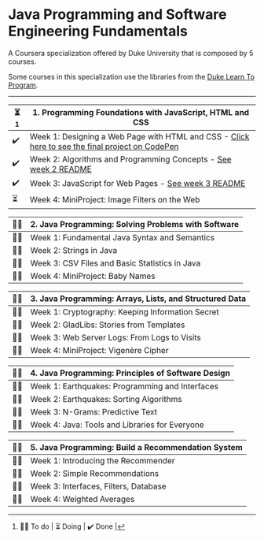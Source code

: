 # Java Programming and Software Engineering Fundamentals

A Coursera specialization offered by Duke University that is composed by 5 courses.

Some courses in this specialization use the libraries from the [Duke Learn To Program](https://www.dukelearntoprogram.com/).
___

| ⏳ [^*] | 1. Programming Foundations with JavaScript, HTML and CSS |
|---|-------------------------------------------------------|
| ✔️ | Week 1: Designing a Web Page with HTML and CSS - [Click here to see the final project on CodePen](https://codepen.io/yohanaff/pen/WNZwyrW) |
| ✔️ | Week 2: Algorithms and Programming Concepts - [See week 2 README](https://github.com/yohanaff/Java-Programming-and-Software-Engineering-Fundamentals/tree/main/Programming%20Foundations%20with%20JavaScript%2C%20HTML%20and%20CSS/Week%202) |
| ✔️ | Week 3: JavaScript for Web Pages - [See week 3 README](https://github.com/yohanaff/Java-Programming-and-Software-Engineering-Fundamentals/tree/development/Programming%20Foundations%20with%20JavaScript%2C%20HTML%20and%20CSS/Week%203) |
| ⏳ | Week 4: MiniProject: Image Filters on the Web |


| 👩‍💻 | 2. Java Programming: Solving Problems with Software     |
|----|---------------------------------------------------------|
| 👩‍💻 | Week 1: Fundamental Java Syntax and Semantics           |
| 👩‍💻 | Week 2: Strings in Java                                 |
| 👩‍💻 | Week 3: CSV Files and Basic Statistics in Java          |
| 👩‍💻 | Week 4: MiniProject: Baby Names                         |

| 👩‍💻 | 3. Java Programming: Arrays, Lists, and Structured Data |
|---|----------------------------------------------------------|
| 👩‍💻 | Week 1: Cryptography: Keeping Information Secret        |
| 👩‍💻 | Week 2: GladLibs: Stories from Templates                |
| 👩‍💻 | Week 3: Web Server Logs: From Logs to Visits             |
| 👩‍💻 | Week 4: MiniProject: Vigenère Cipher                    |

| 👩‍💻 | 4. Java Programming: Principles of Software Design      |
|---|----------------------------------------------------------|
| 👩‍💻 | Week 1: Earthquakes: Programming and Interfaces         |
| 👩‍💻 | Week 2: Earthquakes: Sorting Algorithms                 |
| 👩‍💻 | Week 3: N-Grams: Predictive Text                        |
| 👩‍💻 | Week 4: Java: Tools and Libraries for Everyone          |

| 👩‍💻 | 5. Java Programming: Build a Recommendation System      |
|---|----------------------------------------------------------|
| 👩‍💻 | Week 1: Introducing the Recommender                     |
| 👩‍💻 | Week 2: Simple Recommendations                          |
| 👩‍💻 | Week 3: Interfaces, Filters, Database                   |
| 👩‍💻 | Week 4: Weighted Averages                               |

[^*]: 👩‍💻 To do | ⏳ Doing | ✔️ Done |
